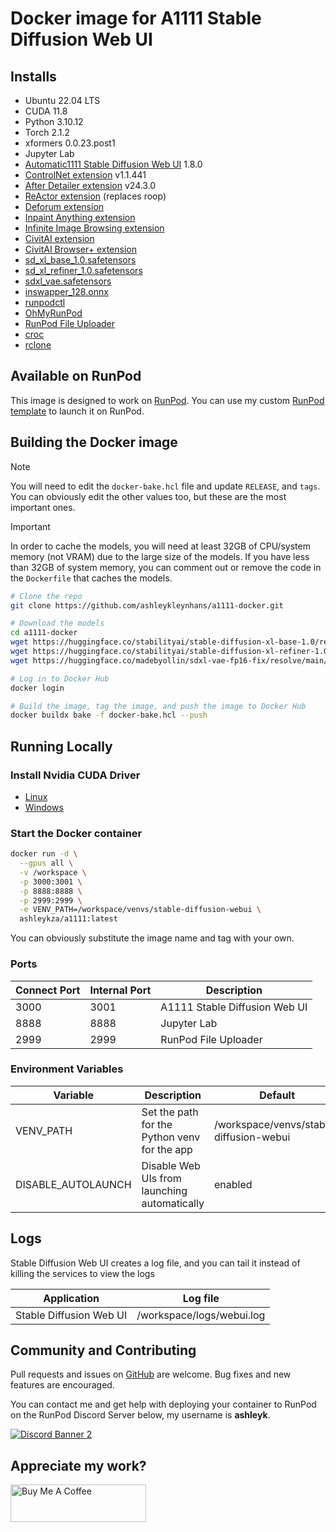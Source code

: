 # Docker image for A1111 Stable Diffusion Web UI

## Installs

* Ubuntu 22.04 LTS
* CUDA 11.8
* Python 3.10.12
* Torch 2.1.2
* xformers 0.0.23.post1
* Jupyter Lab
* [Automatic1111 Stable Diffusion Web UI](
  https://github.com/AUTOMATIC1111/stable-diffusion-webui) 1.8.0
* [ControlNet extension](
  https://github.com/Mikubill/sd-webui-controlnet) v1.1.441
* [After Detailer extension](
  https://github.com/Bing-su/adetailer) v24.3.0
* [ReActor extension](https://github.com/Gourieff/sd-webui-reactor) (replaces roop)
* [Deforum extension](https://github.com/deforum-art/sd-webui-deforum)
* [Inpaint Anything extension](https://github.com/Uminosachi/sd-webui-inpaint-anything)
* [Infinite Image Browsing extension](https://github.com/zanllp/sd-webui-infinite-image-browsing)
* [CivitAI extension](https://github.com/civitai/sd_civitai_extension)
* [CivitAI Browser+ extension](https://github.com/BlafKing/sd-civitai-browser-plus)
* [sd_xl_base_1.0.safetensors](
  https://huggingface.co/stabilityai/stable-diffusion-xl-base-1.0/resolve/main/sd_xl_base_1.0.safetensors)
* [sd_xl_refiner_1.0.safetensors](
  https://huggingface.co/stabilityai/stable-diffusion-xl-refiner-1.0/resolve/main/sd_xl_refiner_1.0.safetensors)
* [sdxl_vae.safetensors](
  https://huggingface.co/madebyollin/sdxl-vae-fp16-fix/resolve/main/sdxl_vae.safetensors)
* [inswapper_128.onnx](
  https://github.com/facefusion/facefusion-assets/releases/download/models/inswapper_128.onnx)
* [runpodctl](https://github.com/runpod/runpodctl)
* [OhMyRunPod](https://github.com/kodxana/OhMyRunPod)
* [RunPod File Uploader](https://github.com/kodxana/RunPod-FilleUploader)
* [croc](https://github.com/schollz/croc)
* [rclone](https://rclone.org/)

## Available on RunPod

This image is designed to work on [RunPod](https://runpod.io?ref=2xxro4sy).
You can use my custom [RunPod template](
https://runpod.io/console/gpu-cloud?template=ts8ze6urzh&ref=2xxro4sy)
to launch it on RunPod.

## Building the Docker image

> [!NOTE]
> You will need to edit the `docker-bake.hcl` file and update `RELEASE`,
> and `tags`.  You can obviously edit the other values too, but these
> are the most important ones.

> [!IMPORTANT]
> In order to cache the models, you will need at least 32GB of CPU/system
> memory (not VRAM) due to the large size of the models.  If you have less
> than 32GB of system memory, you can comment out or remove the code in the
> `Dockerfile` that caches the models.

```bash
# Clone the repo
git clone https://github.com/ashleykleynhans/a1111-docker.git

# Download the models
cd a1111-docker
wget https://huggingface.co/stabilityai/stable-diffusion-xl-base-1.0/resolve/main/sd_xl_base_1.0.safetensors
wget https://huggingface.co/stabilityai/stable-diffusion-xl-refiner-1.0/resolve/main/sd_xl_refiner_1.0.safetensors
wget https://huggingface.co/madebyollin/sdxl-vae-fp16-fix/resolve/main/sdxl_vae.safetensors

# Log in to Docker Hub
docker login

# Build the image, tag the image, and push the image to Docker Hub
docker buildx bake -f docker-bake.hcl --push
```

## Running Locally

### Install Nvidia CUDA Driver

- [Linux](https://docs.nvidia.com/cuda/cuda-installation-guide-linux/index.html)
- [Windows](https://docs.nvidia.com/cuda/cuda-installation-guide-microsoft-windows/index.html)

### Start the Docker container

```bash
docker run -d \
  --gpus all \
  -v /workspace \
  -p 3000:3001 \
  -p 8888:8888 \
  -p 2999:2999 \
  -e VENV_PATH=/workspace/venvs/stable-diffusion-webui \
  ashleykza/a1111:latest
```

You can obviously substitute the image name and tag with your own.

### Ports

| Connect Port | Internal Port | Description                   |
|--------------|---------------|-------------------------------|
| 3000         | 3001          | A1111 Stable Diffusion Web UI |
| 8888         | 8888          | Jupyter Lab                   |
| 2999         | 2999          | RunPod File Uploader          |

### Environment Variables

| Variable           | Description                                  | Default                                 |
|--------------------|----------------------------------------------|-----------------------------------------|
| VENV_PATH          | Set the path for the Python venv for the app | /workspace/venvs/stable-diffusion-webui |
| DISABLE_AUTOLAUNCH | Disable Web UIs from launching automatically | enabled                                 |

## Logs

Stable Diffusion Web UI creates a log file, and you can tail it instead of
killing the services to view the logs

| Application             | Log file                     |
|-------------------------|------------------------------|
| Stable Diffusion Web UI | /workspace/logs/webui.log    |

## Community and Contributing

Pull requests and issues on [GitHub](https://github.com/ashleykleynhans/a1111-docker)
are welcome. Bug fixes and new features are encouraged.

You can contact me and get help with deploying your container
to RunPod on the RunPod Discord Server below,
my username is **ashleyk**.

<a target="_blank" href="https://discord.gg/pJ3P2DbUUq">![Discord Banner 2](https://discordapp.com/api/guilds/912829806415085598/widget.png?style=banner2)</a>

## Appreciate my work?

<a href="https://www.buymeacoffee.com/ashleyk" target="_blank"><img src="https://cdn.buymeacoffee.com/buttons/v2/default-yellow.png" alt="Buy Me A Coffee" style="height: 60px !important;width: 217px !important;" ></a>
